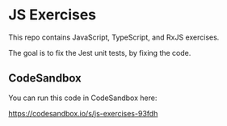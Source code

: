 # JS Exercises

This repo contains JavaScript, TypeScript, and RxJS exercises.

The goal is to fix the Jest unit tests, by fixing the code.

## CodeSandbox

You can run this code in CodeSandbox here:

https://codesandbox.io/s/js-exercises-93fdh
